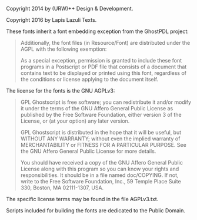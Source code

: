 Copyright 2014 by (URW)++ Design & Development.

Copyright 2016 by Lapis Lazuli Texts.

These fonts inherit a font embedding exception from the GhostPDL project:

> Additionally, the font files (in Resource/Font) are distributed under the
> AGPL with the following exemption:
>
> As a special exception, permission is granted to include these font programs
> in a Postscript or PDF file that consists of a document that contains text to
> be displayed or printed using this font, regardless of the conditions or
> license applying to the document itself.

The license for the fonts is the GNU AGPLv3:

> GPL Ghostscript is free software; you can redistribute it and/or modify it
> under the terms of the GNU Affero General Public License as published by the
> Free Software Foundation, either version 3 of the License, or (at your
> option) any later version.
>
> GPL Ghostscript is distributed in the hope that it will be useful, but
> WITHOUT ANY WARRANTY; without even the implied warranty of MERCHANTABILITY or
> FITNESS FOR A PARTICULAR PURPOSE. See the GNU Affero General Public License
> for more details.
>
> You should have received a copy of the GNU Affero General Public License
> along with this program so you can know your rights and responsibilities. It
> should be in a file named doc/COPYING. If not, write to the Free Software
> Foundation, Inc., 59 Temple Place Suite 330, Boston, MA 02111-1307, USA.

The specific license terms may be found in the file AGPLv3.txt.

Scripts included for building the fonts are dedicated to the Public Domain.
